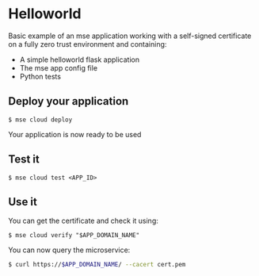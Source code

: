 # Helloworld

Basic example of an mse application working with a self-signed certificate on a fully zero trust environment and containing:
- A simple helloworld flask application
- The mse app config file
- Python tests

## Deploy your application

```console
$ mse cloud deploy 
```

Your application is now ready to be used

## Test it

```console
$ mse cloud test <APP_ID>
```

## Use it 

You can get the certificate and check it using:

```console
$ mse cloud verify "$APP_DOMAIN_NAME"
```

You can now query the microservice:

```sh
$ curl https://$APP_DOMAIN_NAME/ --cacert cert.pem
```